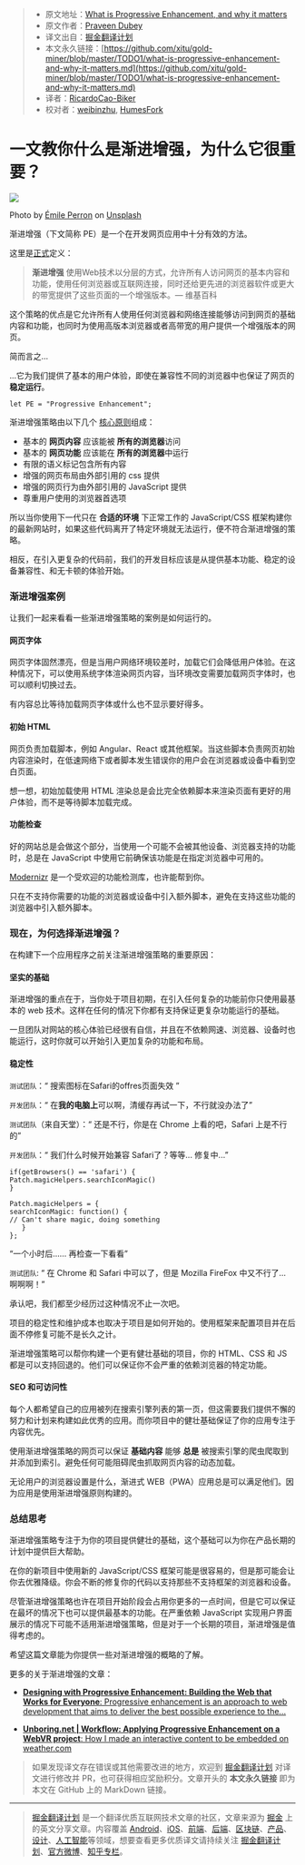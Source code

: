 > * 原文地址：[What is Progressive Enhancement, and why it matters](https://medium.freecodecamp.org/what-is-progressive-enhancement-and-why-it-matters-e80c7aaf834a)
> * 原文作者：[Praveen Dubey](https://medium.freecodecamp.org/@edubey?source=post_header_lockup)
> * 译文出自：[掘金翻译计划](https://github.com/xitu/gold-miner)
> * 本文永久链接：[https://github.com/xitu/gold-miner/blob/master/TODO1/what-is-progressive-enhancement-and-why-it-matters.md](https://github.com/xitu/gold-miner/blob/master/TODO1/what-is-progressive-enhancement-and-why-it-matters.md)
> * 译者：[RicardoCao-Biker](https://github.com/RicardoCao-Biker)
> * 校对者：[weibinzhu](https://github.com/weibinzhu), [HumesFork](https://github.com/HumesFork)

# 一文教你什么是渐进增强，为什么它很重要？

![](https://cdn-images-1.medium.com/max/2000/0*cs42aEkypTZorYk6)

Photo by [Émile Perron](https://unsplash.com/@emilep) on [Unsplash](https://unsplash.com)

渐进增强（下文简称 PE）是一个在开发网页应用中十分有效的方法。

这里是[正式](https://en.wikipedia.org/wiki/Progressive_enhancement)定义：

> **渐进增强** 使用Web技术以分层的方式，允许所有人访问网页的基本内容和功能，使用任何浏览器或互联网连接，同时还给更先进的浏览器软件或更大的带宽提供了这些页面的一个增强版本。— 维基百科

这个策略的优点是它允许所有人使用任何浏览器和网络连接能够访问到网页的基础内容和功能，也同时为使用高版本浏览器或者高带宽的用户提供一个增强版本的网页。

简而言之...

...它为我们提供了基本的用户体验，即使在兼容性不同的浏览器中也保证了网页的 **稳定运行**。

```
let PE = "Progressive Enhancement";
```

渐进增强策略由以下几个 [核心原则](http://www.wikiwand.com/en/Progressive_enhancement)组成：

*   基本的 **网页内容** 应该能被 **所有的浏览器**访问
*   基本的 **网页功能** 应该能在 **所有的浏览器**中运行
*   有限的语义标记包含所有内容
*   增强的网页布局由外部引用的 css 提供
*   增强的网页行为由外部引用的 JavaScript 提供
*   尊重用户使用的浏览器首选项

所以当你使用下一代只在 **合适的环境** 下正常工作的 JavaScript/CSS 框架构建你的最新网站时，如果这些代码离开了特定环境就无法运行，便不符合渐进增强的策略。

相反，在引入更复杂的代码前，我们的开发目标应该是从提供基本功能、稳定的设备兼容性、和无卡顿的体验开始。

### 渐进增强案例

让我们一起来看看一些渐进增强策略的案例是如何运行的。

#### 网页字体

网页字体固然漂亮，但是当用户网络环境较差时，加载它们会降低用户体验。在这种情况下，可以使用系统字体渲染网页内容，当环境改变需要加载网页字体时，也可以顺利切换过去。

有内容总比等待加载网页字体或什么也不显示要好得多。

#### 初始 HTML

网页负责加载脚本，例如 Angular、React 或其他框架。当这些脚本负责网页初始内容渲染时，在低速网络下或者脚本发生错误你的用户会在浏览器或设备中看到空白页面。

想一想，初始加载使用 HTML 渲染总是会比完全依赖脚本来渲染页面有更好的用户体验，而不是等待脚本加载完成。

#### 功能检查

好的网站总是会做这个部分，当使用一个可能不会被其他设备、浏览器支持的功能时，总是在 JavaScript 中使用它前确保该功能是在指定浏览器中可用的。

[Modernizr](https://modernizr.com/) 是一个受欢迎的功能检测库，也许能帮到你。

只在不支持你需要的功能的浏览器或设备中引入额外脚本，避免在支持这些功能的浏览器中引入额外脚本。

### 现在，为何选择渐进增强？

在构建下一个应用程序之前关注渐进增强策略的重要原因：

#### 坚实的基础

渐进增强的重点在于，当你处于项目初期，在引入任何复杂的功能前你只使用最基本的 web 技术。这样在任何的情况下你都有支持保证更复杂功能运行的基础。

一旦团队对网站的核心体验已经很有自信，并且在不依赖网速、浏览器、设备时也能运行，这时你就可以开始引入更加复杂的功能和布局。

#### 稳定性

`测试团队`：“ 搜索图标在Safari的offres页面失效 ”

`开发团队`：“ 在**我的电脑上**可以啊，清缓存再试一下，不行就没办法了”

`测试团队`（来自天堂）：“ 还是不行，你是在 Chrome 上看的吧，Safari 上是不行的”

`开发团队`：“ 我们什么时候开始兼容 Safari了？等等... 修复中...”

```
if(getBrowsers() == 'safari') {
Patch.magicHelpers.searchIconMagic()
}

Patch.magicHelpers = {
searchIconMagic: function() {
// Can't share magic, doing something
   }
};
```

“一个小时后…… 再检查一下看看”

`测试团队`: “ 在 Chrome 和 Safari 中可以了，但是 Mozilla FireFox 中又不行了... 啊啊啊！”

承认吧，我们都至少经历过这种情况不止一次吧。

项目的稳定性和维护成本也取决于项目是如何开始的。使用框架来配置项目并在后面不停修复可能不是长久之计。

渐进增强策略可以帮你构建一个更有健壮基础的项目，你的 HTML、CSS 和 JS 都是可以支持回退的。他们可以保证你不会严重的依赖浏览器的特定功能。

#### SEO 和可访问性

每个人都希望自己的应用被列在搜索引擎列表的第一页，但这需要我们提供不懈的努力和计划来构建如此优秀的应用。而你项目中的健壮基础保证了你的应用专注于内容优先。

使用渐进增强策略的网页可以保证 **基础内容** 能够 **总是** 被搜索引擎的爬虫爬取到并添加到索引。避免任何可能阻碍爬虫抓取网页内容的动态加载。

无论用户的浏览器设置是什么，渐进式 WEB（PWA）应用总是可以满足他们。因为应用是使用渐进增强原则构建的。

### 总结思考

渐进增强策略专注于为你的项目提供健壮的基础，这个基础可以为你在产品长期的计划中提供巨大帮助。

在你的新项目中使用新的 JavaScript/CSS 框架可能是很容易的，但是那可能会让你去优雅降级。你会不断的修复你的代码以支持那些不支持框架的浏览器和设备。

尽管渐进增强策略也许在项目开始阶段会占用你更多的一点时间，但是它可以保证在最坏的情况下也可以提供最基本的功能。在严重依赖 JavaScript 实现用户界面展示的情况下可能不适用渐进增强策略，但是对于一个长期的项目，渐进增强是值得考虑的。

希望这篇文章能为你提供一些对渐进增强的概略的了解。

更多的关于渐进增强的文章：

- [**Designing with Progressive Enhancement: Building the Web that Works for Everyone**: Progressive enhancement is an approach to web development that aims to deliver the best possible experience to the...](https://www.oreilly.com/library/view/designing-with-progressive/9780321659477/ "https://www.oreilly.com/library/view/designing-with-progressive/9780321659477/")

- [**Unboring.net | Workflow: Applying Progressive Enhancement on a WebVR project**: How I made an interactive content to be embedded on weather.com](https://unboring.net/workflows/progressive-enhancement/ "https://unboring.net/workflows/progressive-enhancement/")

> 如果发现译文存在错误或其他需要改进的地方，欢迎到 [掘金翻译计划](https://github.com/xitu/gold-miner) 对译文进行修改并 PR，也可获得相应奖励积分。文章开头的 **本文永久链接** 即为本文在 GitHub 上的 MarkDown 链接。

---

> [掘金翻译计划](https://github.com/xitu/gold-miner) 是一个翻译优质互联网技术文章的社区，文章来源为 [掘金](https://juejin.im) 上的英文分享文章。内容覆盖 [Android](https://github.com/xitu/gold-miner#android)、[iOS](https://github.com/xitu/gold-miner#ios)、[前端](https://github.com/xitu/gold-miner#前端)、[后端](https://github.com/xitu/gold-miner#后端)、[区块链](https://github.com/xitu/gold-miner#区块链)、[产品](https://github.com/xitu/gold-miner#产品)、[设计](https://github.com/xitu/gold-miner#设计)、[人工智能](https://github.com/xitu/gold-miner#人工智能)等领域，想要查看更多优质译文请持续关注 [掘金翻译计划](https://github.com/xitu/gold-miner)、[官方微博](http://weibo.com/juejinfanyi)、[知乎专栏](https://zhuanlan.zhihu.com/juejinfanyi)。
